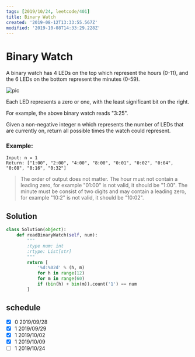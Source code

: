 ```yaml
---
tags: [2019/10/24, leetcode/401]
title: Binary Watch
created: '2019-08-12T13:33:55.567Z'
modified: '2019-10-08T14:33:29.228Z'
---
```


# Binary Watch

A binary watch has 4 LEDs on the top which represent the hours (0-11), and the 6 LEDs on the bottom represent the minutes (0-59).

![pic](https://upload.wikimedia.org/wikipedia/commons/8/8b/Binary_clock_samui_moon.jpg)

Each LED represents a zero or one, with the least significant bit on the right.


For example, the above binary watch reads "3:25".

Given a non-negative integer n which represents the number of LEDs that are currently on, return all possible times the watch could represent.

### Example:

```
Input: n = 1
Return: ["1:00", "2:00", "4:00", "8:00", "0:01", "0:02", "0:04", "0:08", "0:16", "0:32"]
```

> The order of output does not matter.
> The hour must not contain a leading zero, for example "01:00" is not valid, it should be "1:00".
> The minute must be consist of two digits and may contain a leading zero, for example "10:2" is not valid, it should be "10:02".

## Solution

```python
class Solution(object):
    def readBinaryWatch(self, num):
        """
        :type num: int
        :rtype: List[str]
        """
        return [
            '%d:%02d' % (h, m)
            for h in range(12) 
            for m in range(60)
            if (bin(h) + bin(m)).count('1') == num
        ]
```


## schedule

* [x] 0 2019/09/28
* [x] 1 2019/09/29
* [x] 1 2019/10/02
* [x] 1 2019/10/09
* [ ] 1 2019/10/24
